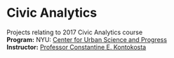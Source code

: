 # Civic Analytics
Projects relating to 2017 Civic Analytics course<br/>
**Program:** NYU: [Center for Urban Science and Progress](http://cusp.nyu.edu/)<br/>
**Instructor:** [Professor Constantine E. Kontokosta](http://cusp.nyu.edu/people/dr-constantine-e-kontokosta-pe/)
